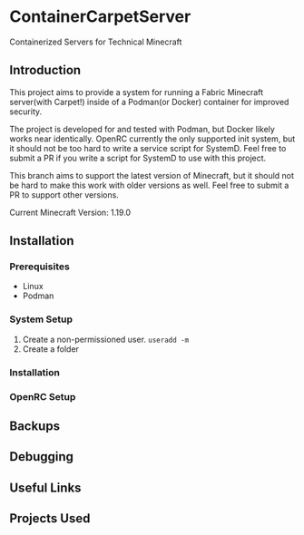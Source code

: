 # ContainerCarpetServer
Containerized Servers for Technical Minecraft

## Introduction

This project aims to provide a system for running a Fabric Minecraft 
server(with Carpet!) inside of a Podman(or Docker) container for improved 
security.

The project is developed for and tested with Podman, but Docker likely works 
near identically. OpenRC currently the only supported init system, but 
it should not be too hard to write a service script for SystemD. Feel free to 
submit a PR if you write a script for SystemD to use with this project.

This branch aims to support the latest version of Minecraft, but it should not 
be hard to make this work with older versions as well. Feel free to submit a 
PR to support other versions.

Current Minecraft Version: 1.19.0

## Installation

### Prerequisites

* Linux
* Podman

### System Setup

1. Create a non-permissioned user.
`useradd -m `
2. Create a folder

### Installation

### OpenRC Setup

## Backups

## Debugging

## Useful Links

## Projects Used

